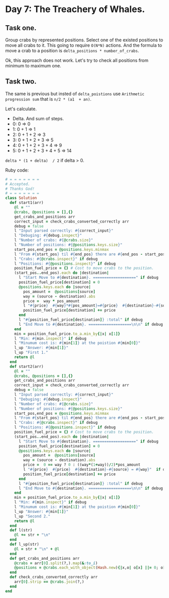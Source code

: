 # Day 7: The Treachery of Whales.

## Task one.

Group crabs by represented positions. Select one of the existed positions to move all crabs to it. This going to require `O(N*N)` actions. And the formula to move a crab to a position is `delta_positions * number_of_crabs`.

Ok, this approach does not work. Let's try to check all positions from minimum to maximum one.  

## Task two.

The same is previous but insted of `delta_poistions` use `Arithmetic progression sum` that is `n/2 * (a1  + an)`.

Let's calculate.

- Delta. And sum of steps.
- 0: 0 => 0
- 1: 0 + 1 => 1
- 2: 0 + 1 + 2 => 3
- 3: 0 + 1 + 2 + 3 => 5
- 4: 0 + 1 + 2 + 3 + 4 => 9
- 5: 0 + 1 + 2 + 3 + 4 + 5 => 14

`delta * (1 + delta)  / 2` if delta > 0. 

Ruby code:
```Ruby
# = = = = = = =
# Accepted.
# Thanks God!
# = = = = = = =
class Solution
  def start1(arr)
    @l = ""
    @crabs, @positions = [],{}
    get_crabs_and_positions arr
    correct_input = check_crabs_converted_correctly arr
    debug = false
    l "Input parsed correctly: #{correct_input}"
    l "Debuging: #{debug.inspect}"
    l "Number of crabs: #{@crabs.size}"
    l "Number of positions: #{@positions.keys.size}"
    start_pos,end_pos = @positions.keys.minmax
    l "From #{start_pos} til #{end_pos} there are #{end_pos - start_pos + 1} steps"
    l "Crabs: #{@crabs.inspect}" if debug
    l "Positions: #{@positions.inspect}" if debug
    position_fuel_price = {} # Cost to move crabs to the position.
    (start_pos..end_pos).each do |destination|
      l "Start Move to #{destination}. ===================" if debug
      position_fuel_price[destination] = 0
      @positions.keys.each do |source|
        pos_amount =  @positions[source]
        way = (source - destination).abs
        price =  way * pos_amount
        l "#{price}  #{way}*#{pos_amount}=#{price}  #{destination}-#{source} = #{way}"  if debug
        position_fuel_price[destination] += price
      end
      l "#{position_fuel_price[destination]} :total" if debug
      l "End Move to #{destination}. ===================\n\n" if debug
    end
    min = position_fuel_price.to_a.min_by{|x| x[1]}
    l "Min: #{min.inspect}" if debug
    l "Minumum cost is: #{min[1]} at the poistion #{min[0]}"
    l_up "Answer: #{min[1]}"
    l_up "First 1."
    return @l
  end
  def start2(arr)
    @l = ""
    @crabs, @positions = [],{}
    get_crabs_and_positions arr
    correct_input = check_crabs_converted_correctly arr
    debug = false
    l "Input parsed correctly: #{correct_input}"
    l "Debuging: #{debug.inspect}"
    l "Number of crabs: #{@crabs.size}"
    l "Number of positions: #{@positions.keys.size}"
    start_pos,end_pos = @positions.keys.minmax
    l "From #{start_pos} til #{end_pos} there are #{end_pos - start_pos + 1} steps"
    l "Crabs: #{@crabs.inspect}" if debug
    l "Positions: #{@positions.inspect}" if debug
    position_fuel_price = {} # Cost to move crabs to the position.
    (start_pos..end_pos).each do |destination|
      l "Start Move to #{destination}. ===================" if debug
      position_fuel_price[destination] = 0
      @positions.keys.each do |source|
        pos_amount =  @positions[source]
        way = (source - destination).abs
        price =  0 == way ? 0 : ((way*(1+way))/2)*pos_amount
        l "#{price}  #{price}  #{destination}-#{source} = #{way}"  if debug
        position_fuel_price[destination] += price
      end
      l "#{position_fuel_price[destination]} :total" if debug
      l "End Move to #{destination}. ===================\n\n" if debug
    end
    min = position_fuel_price.to_a.min_by{|x| x[1]}
    l "Min: #{min.inspect}" if debug
    l "Minumum cost is: #{min[1]} at the poistion #{min[0]}"
    l_up "Answer: #{min[1]}"
    l_up "Second 2."
    return @l
  end
  def l(str)
    @l += str + "\n"
  end
  def l_up(str)
    @l = str + "\n" + @l
  end
  def get_crabs_and_positions arr
    @crabs = arr[0].split(?,).map(&:to_i)
    @positions = @crabs.each_with_object(Hash.new){|x,o| o[x] ||= 0; o[x]+=1}
  end
  def check_crabs_converted_correctly arr
    arr[0].strip == @crabs.join(?,)
  end
end

```
